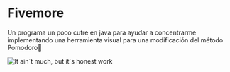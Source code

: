 # Fivemore
Un programa un poco cutre en java para ayudar a concentrarme implementando una herramienta visual para una modificación del método Pomodoro:tomato:

![It ain´t much, but it´s honest work](https://www.google.com/url?sa=i&url=https%3A%2F%2Fes.m.wikipedia.org%2Fwiki%2FArchivo%3AFarmer_meme_with_apostrophe.jpg&psig=AOvVaw21ZbdcBIPX1IprsioccBtV&ust=1699582167362000&source=images&cd=vfe&ved=0CBEQjRxqFwoTCJi6oIzrtYIDFQAAAAAdAAAAABAE)
